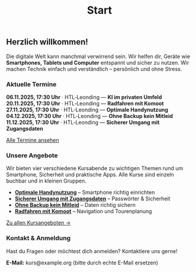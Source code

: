 ﻿---
layout: default
title: Start
description: IT für Senioren - Technik einfach lernen
---

<div class="wrap">
  <section id="willkommen">
    <h2>Herzlich willkommen!</h2>
  <p>Die digitale Welt kann manchmal verwirrend sein. Wir helfen dir, Geräte wie <strong>Smartphones, Tablets und Computer</strong> entspannt und sicher zu nutzen. Wir machen Technik einfach und verständlich – persönlich und ohne Stress.</p>
  </section>

  <section id="termine" class="cta-box">
    <h3>Aktuelle Termine</h3>
    <ul style="list-style: none; padding: 0;">
      <li><strong>06.11.2025, 17:30 Uhr</strong> · HTL‑Leonding — <strong>KI im privaten Umfeld</strong></li>
      <li><strong>20.11.2025, 17:30 Uhr</strong> · HTL‑Leonding — <strong>Radfahren mit Komoot</strong></li>
      <li><strong>27.11.2025, 17:30 Uhr</strong> · HTL‑Leonding — <strong>Optimale Handynutzung</strong></li>
      <li><strong>04.12.2025, 17:30 Uhr</strong> · HTL‑Leonding — <strong>Ohne Backup kein Mitleid</strong></li>
      <li><strong>11.12.2025, 17:30 Uhr</strong> · HTL‑Leonding — <strong>Sicherer Umgang mit Zugangsdaten</strong></li>
    </ul>
    <a href="{{ '/termine/' | relative_url }}">Alle Termine ansehen</a>
  </section>

  <h3>Unsere Angebote</h3>
  <p>Wir bieten vier verschiedene Kursabende zu wichtigen Themen rund um Smartphone, Sicherheit und praktische Apps. Alle Kurse sind einzeln buchbar und in kleinen Gruppen.</p>
  <ul>
    <li><a href="{{ '/angebote/' | relative_url }}#optimale-handynutzung"><strong>Optimale Handynutzung</strong></a> – Smartphone richtig einrichten</li>
    <li><a href="{{ '/angebote/' | relative_url }}#zugangsdaten-sicher"><strong>Sicherer Umgang mit Zugangsdaten</strong></a> – Passwörter & Sicherheit</li>
    <li><a href="{{ '/angebote/' | relative_url }}#backup-ohne-mitleid"><strong>Ohne Backup kein Mitleid</strong></a> – Daten richtig sichern</li>
    <li><a href="{{ '/angebote/' | relative_url }}#komoot-radfahren"><strong>Radfahren mit Komoot</strong></a> – Navigation und Tourenplanung</li>
  </ul>
  <p><a href="{{ '/angebote/' | relative_url }}">Zu allen Kursangeboten →</a></p>

  <section id="kontakt">
  <h3>Kontakt & Anmeldung</h3>
  <p>Hast du Fragen oder möchtest dich anmelden? Kontaktiere uns gerne!</p>
    <p><strong>E-Mail:</strong> kurs@example.org (bitte durch echte E-Mail ersetzen)</p>
  </section>
</div>
